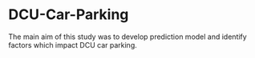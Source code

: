 # DCU-Car-Parking
The main aim  of this study was to develop prediction model and identify factors which impact DCU car parking.
